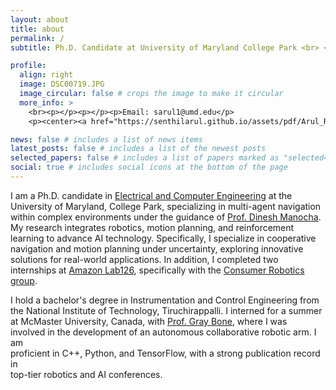 ```yaml
---
layout: about
title: about
permalink: /
subtitle: Ph.D. Candidate at University of Maryland College Park <br> <b>Robotics | Motion Planning | Planning under Uncertainty | Reinforcement Learning </b> <br><br>

profile: 
  align: right 
  image: DSC00719.JPG
  image_circular: false # crops the image to make it circular
  more_info: >
    <br><p></p><p></p><p>Email: sarul1@umd.edu</p>
    <p><center><a href="https://senthilarul.github.io/assets/pdf/Arul_Resume_Sept.pdf">Curriculum Vitae</a></center></p>

news: false # includes a list of news items
latest_posts: false # includes a list of the newest posts
selected_papers: false # includes a list of papers marked as "selected={true}"
social: true # includes social icons at the bottom of the page
---
```

I am a Ph.D. candidate in <a href="https://ece.umd.edu">Electrical and Computer Engineering</a> at the University of Maryland, College Park, specializing in multi-agent navigation within complex environments under the guidance of <a href="https://scholar.google.com/citations?user=X08l_4IAAAAJ&hl=en">Prof. Dinesh Manocha</a>. My research integrates robotics, motion planning, and reinforcement learning to advance AI technology. Specifically, I specialize in cooperative navigation and motion planning under uncertainty, exploring innovative solutions for real-world applications. In addition, I completed two internships at <a href="https://amazon.jobs/en/teams/lab126/">Amazon Lab126</a>, specifically with the <a href="https://www.amazon.jobs/content/en/teams/devices-services/consumer-robotics">Consumer Robotics group</a>.

I hold a bachelor's degree in Instrumentation and Control Engineering from the National Institute of Technology, Tiruchirappalli. I interned for a summer at McMaster University, Canada, with <a href="https://www.eng.mcmaster.ca/mech/faculty/dr-gary-m-bone/">Prof. Gray Bone</a>, where I was <br> involved in the development of an autonomous collaborative robotic arm.
I am <br> proficient in C++, Python, and TensorFlow, with a strong publication
record in <br> top-tier robotics and AI conferences.

